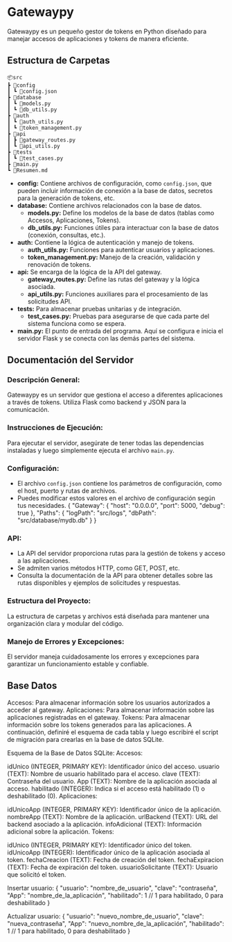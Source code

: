 # Gatewaypy

Gatewaypy es un pequeño gestor de tokens en Python diseñado para manejar accesos de aplicaciones y tokens de manera eficiente.

## Estructura de Carpetas

```
📦src
┣ 📂config
┃ ┗ 📜config.json
┣ 📂database
┃ ┗ 📜models.py
┃ ┗ 📜db_utils.py
┣ 📂auth
┃ ┗ 📜auth_utils.py
┃ ┗ 📜token_management.py
┣ 📂api
┃ ┣ 📜gateway_routes.py
┃ ┗ 📜api_utils.py
┣ 📂tests
┃ ┗ 📜test_cases.py
┣ 📜main.py
┗ 📜Resumen.md
```

- **config:** Contiene archivos de configuración, como `config.json`, que pueden incluir información de conexión a la base de datos, secretos para la generación de tokens, etc.
- **database:** Contiene archivos relacionados con la base de datos.
  - **models.py:** Define los modelos de la base de datos (tablas como Accesos, Aplicaciones, Tokens).
  - **db_utils.py:** Funciones útiles para interactuar con la base de datos (conexión, consultas, etc.).
- **auth:** Contiene la lógica de autenticación y manejo de tokens.
  - **auth_utils.py:** Funciones para autenticar usuarios y aplicaciones.
  - **token_management.py:** Manejo de la creación, validación y renovación de tokens.
- **api:** Se encarga de la lógica de la API del gateway.
  - **gateway_routes.py:** Define las rutas del gateway y la lógica asociada.
  - **api_utils.py:** Funciones auxiliares para el procesamiento de las solicitudes API.
- **tests:** Para almacenar pruebas unitarias y de integración.
  - **test_cases.py:** Pruebas para asegurarse de que cada parte del sistema funciona como se espera.
- **main.py:** El punto de entrada del programa. Aquí se configura e inicia el servidor Flask y se conecta con las demás partes del sistema.

## Documentación del Servidor

### Descripción General:

Gatewaypy es un servidor que gestiona el acceso a diferentes aplicaciones a través de tokens. Utiliza Flask como backend y JSON para la comunicación.

### Instrucciones de Ejecución:

Para ejecutar el servidor, asegúrate de tener todas las dependencias instaladas y luego simplemente ejecuta el archivo `main.py`.

### Configuración:

- El archivo `config.json` contiene los parámetros de configuración, como el host, puerto y rutas de archivos.
- Puedes modificar estos valores en el archivo de configuración según tus necesidades.
  {
  "Gateway": {
  "host": "0.0.0.0",
  "port": 5000,
  "debug": true
  },
  "Paths": {
  "logPath": "src/logs",
  "dbPath": "src/database/mydb.db"
  }
  }

### API:

- La API del servidor proporciona rutas para la gestión de tokens y acceso a las aplicaciones.
- Se admiten varios métodos HTTP, como GET, POST, etc.
- Consulta la documentación de la API para obtener detalles sobre las rutas disponibles y ejemplos de solicitudes y respuestas.

### Estructura del Proyecto:

La estructura de carpetas y archivos está diseñada para mantener una organización clara y modular del código.

### Manejo de Errores y Excepciones:

El servidor maneja cuidadosamente los errores y excepciones para garantizar un funcionamiento estable y confiable.

## Base Datos

Accesos: Para almacenar información sobre los usuarios autorizados a acceder al gateway.
Aplicaciones: Para almacenar información sobre las aplicaciones registradas en el gateway.
Tokens: Para almacenar información sobre los tokens generados para las aplicaciones.
A continuación, definiré el esquema de cada tabla y luego escribiré el script de migración para crearlas en la base de datos SQLite.

Esquema de la Base de Datos SQLite:
Accesos:

idUnico (INTEGER, PRIMARY KEY): Identificador único del acceso.
usuario (TEXT): Nombre de usuario habilitado para el acceso.
clave (TEXT): Contraseña del usuario.
App (TEXT): Nombre de la aplicación asociada al acceso.
habilitado (INTEGER): Indica si el acceso está habilitado (1) o deshabilitado (0).
Aplicaciones:

idUnicoApp (INTEGER, PRIMARY KEY): Identificador único de la aplicación.
nombreApp (TEXT): Nombre de la aplicación.
urlBackend (TEXT): URL del backend asociado a la aplicación.
infoAdicional (TEXT): Información adicional sobre la aplicación.
Tokens:

idUnico (INTEGER, PRIMARY KEY): Identificador único del token.
idUnicoApp (INTEGER): Identificador único de la aplicación asociada al token.
fechaCreacion (TEXT): Fecha de creación del token.
fechaExpiracion (TEXT): Fecha de expiración del token.
usuarioSolicitante (TEXT): Usuario que solicitó el token.

Insertar usuario:
{
"usuario": "nombre_de_usuario",
"clave": "contraseña",
"App": "nombre_de_la_aplicación",
"habilitado": 1 // 1 para habilitado, 0 para deshabilitado
}

Actualizar usuario:
{
"usuario": "nuevo_nombre_de_usuario",
"clave": "nueva_contraseña",
"App": "nuevo_nombre_de_la_aplicación",
"habilitado": 1 // 1 para habilitado, 0 para deshabilitado
}
